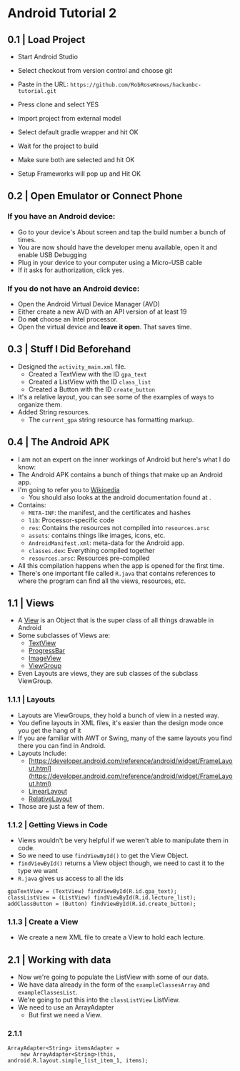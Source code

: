 # Android Tutorial 2

## 0.1 | Load Project

* Start Android Studio
* Select checkout from version control and choose git
* Paste in the URL: `https://github.com/RobRoseKnows/hackumbc-tutorial.git`
* Press clone and select YES
* Import project from external model
* Select default gradle wrapper and hit OK
* Wait for the project to build

* Make sure both are selected and hit OK
* Setup Frameworks will pop up and Hit OK

## 0.2 | Open Emulator or Connect Phone

### If you have an Android device:

* Go to your device's About screen and tap the build number a bunch of times.
* You are now should have the developer menu available, open it and enable USB Debugging
* Plug in your device to your computer using a Micro-USB cable
* If it asks for authorization, click yes.

### If you do not have an Android device:

* Open the Android Virtual Device Manager (AVD)
* Either create a new AVD with an API version of at least 19
* Do **not** choose an Intel processor.
* Open the virtual device and **leave it open**. That saves time.

## 0.3 | Stuff I Did Beforehand

* Designed the `activity_main.xml` file.
    - Created a TextView with the ID `gpa_text`
    - Created a ListView with the ID `class_list`
    - Created a Button with the ID `create_button`
* It's a relative layout, you can see some of the examples of ways to organize them.
* Added String resources.
    - The `current_gpa` string resource has formatting markup.

## 0.4 | The Android APK

* I am not an expert on the inner workings of Android but here's what I do know:
* The Android APK contains a bunch of things that make up an Android app.
* I'm going to refer you to [Wikipedia](https://en.wikipedia.org/wiki/Android_application_package)
    - You should also looks at the android documentation found at [](https://developer.android.com/).
* Contains:
    - `META-INF`: the manifest, and the certificates and hashes
    - `lib`: Processor-specific code
    - `res`: Contains the resources not compiled into `resources.arsc`
    - `assets`: contains things like images, icons, etc. 
    - `AndroidManifest.xml`: meta-data for the Android app.
    - `classes.dex`: Everything compiled together
    - `resources.arsc`: Resources pre-compiled
* All this compilation happens when the app is opened for the first time.
* There's one important file called `R.java` that contains references to where the program can find all the views, resources, etc.

## 1.1 | Views

* A [View](https://developer.android.com/reference/android/view/View.html) is an Object that is the super class of all things drawable in Android
* Some subclasses of Views are: 
    - [TextView](https://developer.android.com/reference/android/widget/TextView.html)
    - [ProgressBar](https://developer.android.com/reference/android/widget/ProgressBar.html)
    - [ImageView](https://developer.android.com/reference/android/widget/ImageView.html)
    - [ViewGroup](https://developer.android.com/reference/android/view/ViewGroup.html)
* Even Layouts are views, they are sub classes of the subclass ViewGroup.

### 1.1.1 | Layouts

* Layouts are ViewGroups, they hold a bunch of view in a nested way.
* You define layouts in XML files, it's easier than the design mode once you get the hang of it
* If you are familiar with AWT or Swing, many of the same layouts you find there you can find in Android.
* Layouts Include:
    - [https://developer.android.com/reference/android/widget/FrameLayout.html](https://developer.android.com/reference/android/widget/FrameLayout.html)
    - [LinearLayout](https://developer.android.com/reference/android/widget/LinearLayout.html)
    - [RelativeLayout](https://developer.android.com/reference/android/widget/RelativeLayout.html)
* Those are just a few of them.

### 1.1.2 | Getting Views in Code

* Views wouldn't be very helpful if we weren't able to manipulate them in code.
* So we need to use `findViewById()` to get the View Object.
* `findViewById()` returns a View object though, we need to cast it to the type we want
* `R.java` gives us access to all the ids

```
gpaTextView = (TextView) findViewById(R.id.gpa_text);
classListView = (ListView) findViewById(R.id.lecture_list);
addClassButton = (Button) findViewById(R.id.create_button);
```

### 1.1.3 | Create a View

* We create a new XML file to create a View to hold each lecture.

## 2.1 | Working with data 

* Now we're going to populate the ListView with some of our data.
* We have data already in the form of the `exampleClassesArray` and `exampleClassesList`.
* We're going to put this into the `classListView` ListView.
* We need to use an ArrayAdapter
    - But first we need a View.

### 2.1.1 

```
ArrayAdapter<String> itemsAdapter = 
    new ArrayAdapter<String>(this, android.R.layout.simple_list_item_1, items);
```

